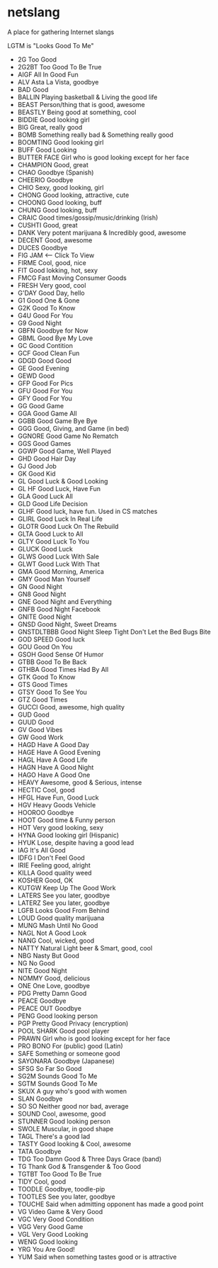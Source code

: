 # netslang
A place for gathering Internet slangs

LGTM is "Looks Good To Me"

- 2G	Too Good
- 2G2BT	Too Good To Be True
- AIGF	All In Good Fun
- ALV	Asta La Vista, goodbye
- BAD	Good
- BALLIN	Playing basketball & Living the good life
- BEAST	Person/thing that is good, awesome
- BEASTLY	Being good at something, cool
- BIDDIE	Good looking girl
- BIG	Great, really good
- BOMB	Something really bad & Something really good
- BOOMTING	Good looking girl
- BUFF	Good Looking
- BUTTER FACE	Girl who is good looking except for her face
- CHAMPION	Good, great
- CHAO	Goodbye (Spanish)
- CHEERIO	Goodbye
- CHIO	Sexy, good looking, girl
- CHONG	Good looking, attractive, cute
- CHOONG	Good looking, buff
- CHUNG	Good looking, buff
- CRAIC	Good times/gossip/music/drinking (Irish)
- CUSHTI	Good, great
- DANK	Very potent marijuana & Incredibly good, awesome
- DECENT	Good, awesome
- DUCES	Goodbye
- FIG JAM	<-- Click To View
- FIRME	Cool, good, nice
- FIT	Good lokking, hot, sexy
- FMCG	Fast Moving Consumer Goods
- FRESH	Very good, cool
- G'DAY	Good Day, hello
- G1	Good One & Gone
- G2K	Good To Know
- G4U	Good For You
- G9	Good Night
- GBFN	Goodbye for Now
- GBML	Good Bye My Love
- GC	Good Contition
- GCF	Good Clean Fun
- GDGD	Good Good
- GE	Good Evening
- GEWD	Good
- GFP	Good For Pics
- GFU	Good For You
- GFY	Good For You
- GG	Good Game
- GGA	Good Game All
- GGBB	Good Game Bye Bye
- GGG	Good, Giving, and Game (in bed)
- GGNORE	Good Game No Rematch
- GGS	Good Games
- GGWP	Good Game, Well Played
- GHD	Good Hair Day
- GJ	Good Job
- GK	Good Kid
- GL	Good Luck & Good Looking
- GL HF	Good Luck, Have Fun
- GLA	Good Luck All
- GLD	Good Life Decision
- GLHF	Good luck, have fun. Used in CS matches
- GLIRL	Good Luck In Real Life
- GLOTR	Good Luck On The Rebuild
- GLTA	Good Luck to All
- GLTY	Good Luck To You
- GLUCK	Good Luck
- GLWS	Good Luck With Sale
- GLWT	Good Luck With That
- GMA	Good Morning, America
- GMY	Good Man Yourself
- GN	Good Night
- GN8	Good Night
- GNE	Good Night and Everything
- GNFB	Good Night Facebook
- GNITE	Good Night
- GNSD	Good Night, Sweet Dreams
- GNSTDLTBBB	Good Night Sleep Tight Don't Let the Bed Bugs Bite
- GOD SPEED	Good luck
- GOU	Good On You
- GSOH	Good Sense Of Humor
- GTBB	Good To Be Back
- GTHBA	Good Times Had By All
- GTK	Good To Know
- GTS	Good Times
- GTSY	Good To See You
- GTZ	Good Times
- GUCCI	Good, awesome, high quality
- GUD	Good
- GUUD	Good
- GV	Good Vibes
- GW	Good Work
- HAGD	Have A Good Day
- HAGE	Have A Good Evening
- HAGL	Have A Good Life
- HAGN	Have A Good Night
- HAGO	Have A Good One
- HEAVY	Awesome, good & Serious, intense
- HECTIC	Cool, good
- HFGL	Have Fun, Good Luck
- HGV	Heavy Goods Vehicle
- HOOROO	Goodbye
- HOOT	Good time & Funny person
- HOT	Very good looking, sexy
- HYNA	Good looking girl (Hispanic)
- HYUK	Lose, despite having a good lead
- IAG	It's All Good
- IDFG	I Don't Feel Good
- IRIE	Feeling good, alright
- KILLA	Good quality weed
- KOSHER	Good, OK
- KUTGW	Keep Up The Good Work
- LATERS	See you later, goodbye
- LATERZ	See you later, goodbye
- LGFB	Looks Good From Behind
- LOUD	Good quality marijuana
- MUNG	Mash Until No Good
- NAGL	Not A Good Look
- NANG	Cool, wicked, good
- NATTY	Natural Light beer & Smart, good, cool
- NBG	Nasty But Good
- NG	No Good
- NITE	Good Night
- NOMMY	Good, delicious
- ONE	One Love, goodbye
- PDG	Pretty Damn Good
- PEACE	Goodbye
- PEACE OUT	Goodbye
- PENG	Good looking person
- PGP	Pretty Good Privacy (encryption)
- POOL SHARK	Good pool player
- PRAWN	Girl who is good looking except for her face
- PRO BONO	For (public) good (Latin)
- SAFE	Something or someone good
- SAYONARA	Goodbye (Japanese)
- SFSG	So Far So Good
- SG2M	Sounds Good To Me
- SGTM	Sounds Good To Me
- SKUX	A guy who's good with women
- SLAN	Goodbye
- SO SO	Neither good nor bad, average
- SOUND	Cool, awesome, good
- STUNNER	Good looking person
- SWOLE	Muscular, in good shape
- TAGL	There's a good lad
- TASTY	Good looking & Cool, awesome
- TATA	Goodbye
- TDG	Too Damn Good & Three Days Grace (band)
- TG	Thank God & Transgender & Too Good
- TGTBT	Too Good To Be True
- TIDY	Cool, good
- TOODLE	Goodbye, toodle-pip
- TOOTLES	See you later, goodbye
- TOUCHE	Said when admitting opponent has made a good point
- VG	Video Game & Very Good
- VGC	Very Good Condition
- VGG	Very Good Game
- VGL	Very Good Looking
- WENG	Good looking
- YRG	You Are Good!
- YUM	Said when something tastes good or is attractive
